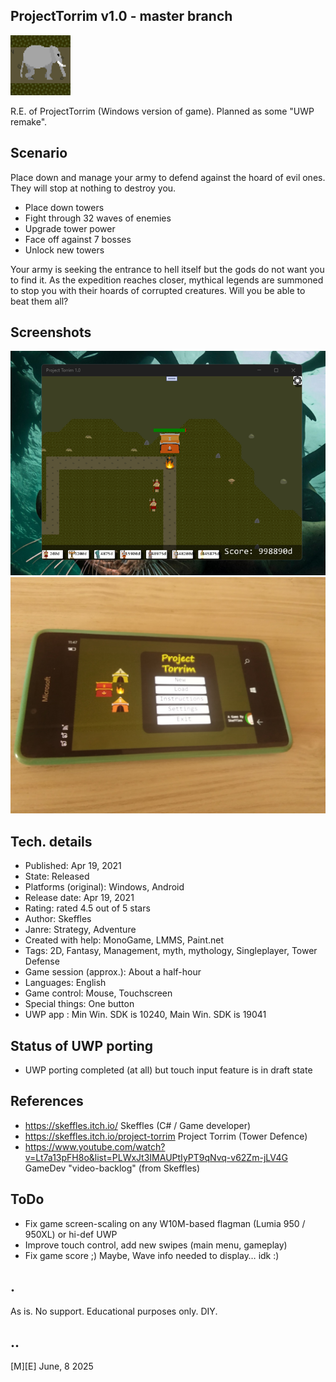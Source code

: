## ProjectTorrim v1.0 - master branch
![Logo](Images/logo.png)

R.E. of ProjectTorrim (Windows version of game). Planned as some "UWP remake".

## Scenario
Place down and manage your army to defend against the hoard of evil ones. They will stop at nothing to destroy you.

- Place down towers
- Fight through 32 waves of enemies
- Upgrade tower power
- Face off against 7 bosses
- Unlock new towers

Your army is seeking the entrance to hell itself but the gods do not want you to find it. As the expedition reaches closer, mythical legends are summoned to stop you with their hoards of corrupted creatures. Will you be able to beat them all?

## Screenshots
![](Images/sshot01.png)
![](Images/sshot02.png)

## Tech. details
- Published:	 Apr 19, 2021
- State: 	Released
- Platforms (original): Windows, Android
- Release date:	 Apr 19, 2021
- Rating: rated 4.5 out of 5 stars
- Author: Skeffles
- Janre: Strategy, Adventure
- Created with help: MonoGame, LMMS, Paint.net
- Tags:	2D, Fantasy, Management, myth, mythology, Singleplayer, Tower Defense
- Game session (approx.): About a half-hour
- Languages: English
- Game control: Mouse, Touchscreen
- Special things: One button
- UWP app : Min Win. SDK is 10240, Main Win. SDK is 19041  

## Status of UWP porting
-  UWP porting completed (at all) but touch input feature is in draft state


## References
- https://skeffles.itch.io/ Skeffles (C# / Game developer)
- https://skeffles.itch.io/project-torrim Project Torrim (Tower Defence)
- https://www.youtube.com/watch?v=Lt7a13pFH8o&list=PLWxJt3IMAUPtIyPT9qNvq-v62Zm-jLV4G GameDev "video-backlog" (from Skeffles)


## ToDo
- Fix game screen-scaling on any W10M-based flagman (Lumia 950 / 950XL) or hi-def UWP
- Improve touch control, add new swipes (main menu, gameplay)
- Fix game score ;) Maybe, Wave info needed to display… idk :)


## .
As is. No support. Educational purposes only. DIY.

## ..
[M][E] June, 8 2025